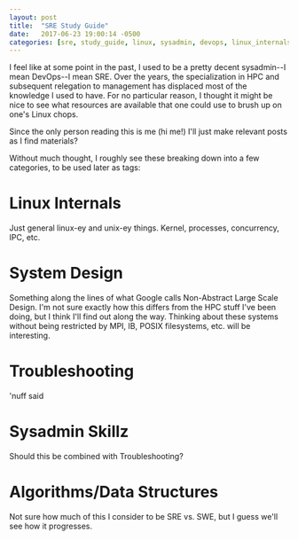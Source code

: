 ```yaml
---
layout: post
title:  "SRE Study Guide"
date:   2017-06-23 19:00:14 -0500
categories: [sre, study_guide, linux, sysadmin, devops, linux_internals, troubleshooting, algorithms, data_structures]
---
```


I feel like at some point in the past, I used to be a pretty decent sysadmin--I
mean DevOps--I mean SRE. Over the years, the specialization in HPC and subsequent
relegation to management has displaced most of the knowledge I used to have. For
no particular reason, I thought it might be nice to see what resources are available
that one could use to brush up on one's Linux chops.

Since the only person reading this is me (hi me!) I'll just make relevant posts
as I find materials?

Without much thought, I roughly see these breaking down into a few categories, to be
used later as tags:

Linux Internals
===============

Just general linux-ey and unix-ey things. Kernel, processes, concurrency, IPC, etc.

System Design
=============

Something along the lines of what Google calls Non-Abstract Large Scale Design.
I'm not sure exactly how this differs from the HPC stuff I've been doing, but I
think I'll find out along the way. Thinking about these systems without being
restricted by MPI, IB, POSIX filesystems, etc. will be interesting.

Troubleshooting
===============

'nuff said

Sysadmin Skillz
===============

Should this be combined with Troubleshooting?

Algorithms/Data Structures
==========================

Not sure how much of this I consider to be SRE vs. SWE, but I guess we'll see how it
progresses.

